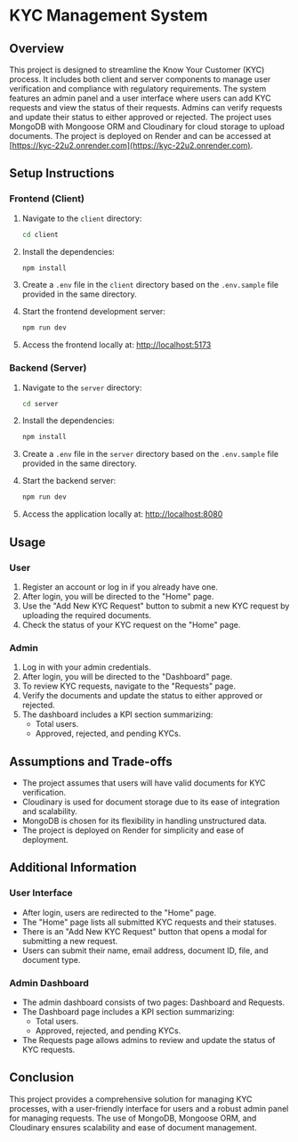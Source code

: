 
# KYC Management System

## Overview
This project is designed to streamline the Know Your Customer (KYC) process. It includes both client and server components to manage user verification and compliance with regulatory requirements. The system features an admin panel and a user interface where users can add KYC requests and view the status of their requests. Admins can verify requests and update their status to either approved or rejected. The project uses MongoDB with Mongoose ORM and Cloudinary for cloud storage to upload documents. The project is deployed on Render and can be accessed at [https://kyc-22u2.onrender.com](https://kyc-22u2.onrender.com).

## Setup Instructions

### Frontend (Client)

1. Navigate to the `client` directory:
   ```bash
   cd client
   ```

2. Install the dependencies:
   ```bash
   npm install
   ```

3. Create a `.env` file in the `client` directory based on the `.env.sample` file provided in the same directory.

4. Start the frontend development server:
   ```bash
   npm run dev
   ```

5. Access the frontend locally at: [http://localhost:5173](http://localhost:5173)

### Backend (Server)

1. Navigate to the `server` directory:
   ```bash
   cd server
   ```

2. Install the dependencies:
   ```bash
   npm install
   ```

3. Create a `.env` file in the `server` directory based on the `.env.sample` file provided in the same directory.

4. Start the backend server:
   ```bash
   npm run dev
   ```

5. Access the application locally at: [http://localhost:8080](http://localhost:8080)

## Usage

### User

1. Register an account or log in if you already have one.
2. After login, you will be directed to the "Home" page.
3. Use the "Add New KYC Request" button to submit a new KYC request by uploading the required documents.
4. Check the status of your KYC request on the "Home" page.

### Admin

1. Log in with your admin credentials.
2. After login, you will be directed to the "Dashboard" page.
3. To review KYC requests, navigate to the "Requests" page.
4. Verify the documents and update the status to either approved or rejected.
5. The dashboard includes a KPI section summarizing:
   - Total users.
   - Approved, rejected, and pending KYCs.

## Assumptions and Trade-offs

- The project assumes that users will have valid documents for KYC verification.
- Cloudinary is used for document storage due to its ease of integration and scalability.
- MongoDB is chosen for its flexibility in handling unstructured data.
- The project is deployed on Render for simplicity and ease of deployment.

## Additional Information

### User Interface

- After login, users are redirected to the "Home" page.
- The "Home" page lists all submitted KYC requests and their statuses.
- There is an "Add New KYC Request" button that opens a modal for submitting a new request.
- Users can submit their name, email address, document ID, file, and document type.

### Admin Dashboard

- The admin dashboard consists of two pages: Dashboard and Requests.
- The Dashboard page includes a KPI section summarizing:
  - Total users.
  - Approved, rejected, and pending KYCs.
- The Requests page allows admins to review and update the status of KYC requests.

## Conclusion

This project provides a comprehensive solution for managing KYC processes, with a user-friendly interface for users and a robust admin panel for managing requests. The use of MongoDB, Mongoose ORM, and Cloudinary ensures scalability and ease of document management.